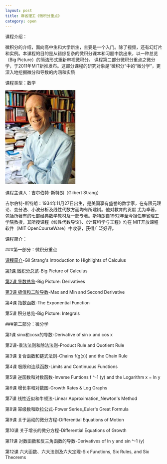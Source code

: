 ```yaml
---
layout: post
title: 麻省理工《微积分重点》
category: open
---
```

课程介绍：

微积分的介绍，面向高中生和大学新生，主要是一个入门。除了视频，还有幻灯片和实例。本课程的目的是从错综复杂的微积分课本和习题中跳出来，以一种总览（Big Picture）的简洁形式重新审视微积分。
课程第二部分微积分重点之微分学，于2011年MIT新推发布。这部分课程的研究对象是“微积分”中的“微分学”，更深入地挖掘微分和导数的内涵和实质

课程类型：数学

<img class="cover" title="Gilbert-Strang" alt="Gilbert Strang" src="/images/2012/03/Gilbert-Strang-225x300.jpg" width="225" height="300" />

课程主课人：吉尔伯特-斯特朗（Gilbert Strang）

吉尔伯特-斯特朗：1934年11月27日出生，是美国享有盛誉的数学家，在有限元理论、变分法、小波分析及线性代数方面均有所建树。他对教育的贡献 尤为卓著，包括所著有的七部经典数学教材及一部专著。斯特朗自1962年至今担任麻省理工学院教授，其所授课程《线性代数导论》、《计算科学与工程》均在 MIT开放课程软件（MIT OpenCourseWare）中收录，获得广泛好评。

课程简介：

###第一部分：微积分重点

<a title="麻省理工《微积分重点》第一部分第零课" href="/mit-highlights-of-calculus-section-1-lesson-0" target="_blank">课程简介</a>-Gil Strang's Introduction to Highlights of Calculus

<a title="麻省理工《微积分重点》第一部分第一课" href="/mit-highlights-of-calculus-section-1-lesson-1" target="_blank">第1课 微积分总览</a>-Big Picture of Calculus

<a title="麻省理工《微积分重点》第一部分第二课" href="/mit-highlights-of-calculus-section-1-lesson-2" target="_blank">第2课 导数总览</a>-Big Picture: Derivatives

<a title="麻省理工《微积分重点》第一部分第三课" href="/mit-highlights-of-calculus-section-1-lesson-3" target="_blank">第3课 极值和二阶导数</a>-Max and Min and Second Derivative

第4课 指数函数-The Exponential Function

第5课 积分总览-Big Picture: Integrals

###第二部分：微分学

第1课 sinx和cosx的导数-Derivative of sin x and cos x

第2课-乘法法则和除法法则-Product Rule and Quotient Rule

第3课 复合函数和链式法则-Chains f(g(x)) and the Chain Rule

第4课 极限和连续函数-Limits and Continuous Functions

第5课 逆函数和对数函数-Inverse Funtions f ^-1 (y) and the Logarithm x = ln y

第6课 增长率和对数图-Growth Rates & Log Graphs

第7课 线性近似和牛顿法-Linear Approximation_Newton's Method

第8课 幂级数和欧拉公式-Power Series_Euler's Great Formula

第9课 关于运动的微分方程-Differential Equations of Motion

第10课 关于增长的微分方程-Differential Equations of Growth

第11课 对数函数和反三角函数的导数-Derivatives of ln y and sin ^-1 (y)

第12课 六大函数、六大法则及六大定理-Six Functions, Six Rules, and Six Theorems
